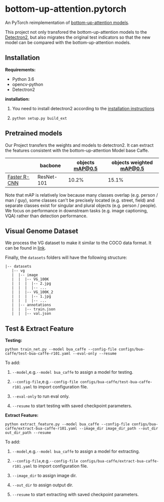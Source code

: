 # bottom-up-attention.pytorch

An PyTorch reimplementation of [bottom-up-attention models](https://github.com/peteanderson80/bottom-up-attention). 

This project not only transfored the bottom-up-attention models to the [Detectron2](https://github.com/facebookresearch/detectron2), but also migrates the original test indicators so that the new model can be compared with the bottom-up-attention models.

## Installation

**Requirements:**

- Python 3.6
- opencv-python
- Detectron2

**installation:**

1. You need to install detectron2 according to the [installation instructions](https://github.com/facebookresearch/detectron2/blob/master/INSTALL.md)

2. ```python setup.py build_ext```

## Pretrained models

Our Project transfers the weights and models to detectron2. It can extract the features consistent with the bottom-up-attention Model base Caffe.

| |bacbone|objects mAP@0.5|objects weighted mAP@0.5|
-|-|-|-
|[Faster R-CNN](https://awma1-my.sharepoint.com/:u:/g/personal/yuz_l0_tn/EaORTX7eenZOgGDjKe03e6UB31ty7Q2bkAN-LEKrqjSa6A?e=6iQGAj)|ResNet-101|10.2%|15.1%|

Note that mAP is relatively low because many classes overlap (e.g. person / man / guy), some classes can't be precisely located (e.g. street, field) and separate classes exist for singular and plural objects (e.g. person / people). We focus on performance in downstream tasks (e.g. image captioning, VQA) rather than detection performance.

## Visual Genome Dataset

We process the VG dataset to make it similar to the COCO data format. It can be found in [link](https://awma1-my.sharepoint.com/:u:/g/personal/yuz_l0_tn/EWpiE_5PvBdKiKfCi0pBx_EB5ONo8D8XABUz7tWcnltCrw?e=xIeW23).

Finally, the `datasets` folders will have the following structure:

```angular2html
|-- datasets
   |-- vg
   |  |-- image
   |  |  |-- VG_100K
   |  |  |  |-- 2.jpg
   |  |  |  |-- ...
   |  |  |-- VG_100K_2
   |  |  |  |-- 1.jpg
   |  |  |  |-- ...
   |  |-- annotations
   |  |  |-- train.json
   |  |  |-- val.json
```

## Test & Extract Feature

**Testing:**

```python train_net.py --model bua_caffe --config-file configs/bua-caffe/test-bua-caffe-r101.yaml --eval-only --resume```

To add:

1. ```--model```,e.g.```--model bua_caffe``` to assign a model for testing.

2. ```--config-file```,e.g.```--config-file configs/bua-caffe/test-bua-caffe-r101.yaml``` to import configuration file.

3. ```--eval-only``` to run eval only.

4. ```--resume``` to start testing with saved checkpoint parameters. 

**Extract Feature:**

```python extract_feature.py --model bua_caffe --config-file configs/bua-caffe/extract-bua-caffe-r101.yaml --image_dir image_dir_path --out_dir out_dir_path --resume```

To add:

1. ```--model```,e.g.```--model bua_caffe``` to assign a model for extracting.

2. ```--config-file```,e.g.```--config-file configs/bua-caffe/extract-bua-caffe-r101.yaml``` to import configuration file.

3. ```--image_dir``` to assign image dir.

4. ```--out_dir``` to assign output dir.

5. ```--resume``` to start extracting with saved checkpoint parameters. 